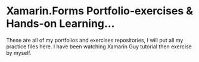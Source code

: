 # Xamarin.Forms Portfolio-exercises & Hands-on Learning...
These are all of my portfolios and exercises repositories, I will put all my practice files here.
I have been watching Xamarin Guy tutorial then exercise by myself.
